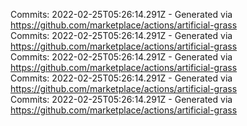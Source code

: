 Commits: 2022-02-25T05:26:14.291Z - Generated via https://github.com/marketplace/actions/artificial-grass
<br>
Commits: 2022-02-25T05:26:14.291Z - Generated via https://github.com/marketplace/actions/artificial-grass
<br>
Commits: 2022-02-25T05:26:14.291Z - Generated via https://github.com/marketplace/actions/artificial-grass
<br>
Commits: 2022-02-25T05:26:14.291Z - Generated via https://github.com/marketplace/actions/artificial-grass
<br>
Commits: 2022-02-25T05:26:14.291Z - Generated via https://github.com/marketplace/actions/artificial-grass
<br>
